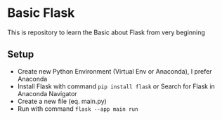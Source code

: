 
# Basic Flask

This is repository to learn the Basic about Flask from very beginning

## Setup
- Create new Python Environment (Virtual Env or Anaconda), I prefer Anaconda
- Install Flask with command ```pip install flask``` or Search for Flask in Anaconda Navigator
- Create a new file (eq. main.py)
- Run with command ```flask --app main run```



